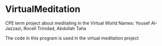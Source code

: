 # VirtualMeditation
CPE  term project about meditating in the Virtual World 
Names: Yousef Al-Jazzazi, Rocell Trinidad, Abdullah Taha

The code in this program is used in the virtual meditation project 



